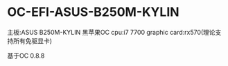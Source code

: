 # OC-EFI-ASUS-B250M-KYLIN

主板:ASUS B250M-KYLIN 黑苹果OC
cpu:i7 7700
graphic card:rx570(理论支持所有免驱显卡)

基于OC 0.8.8
